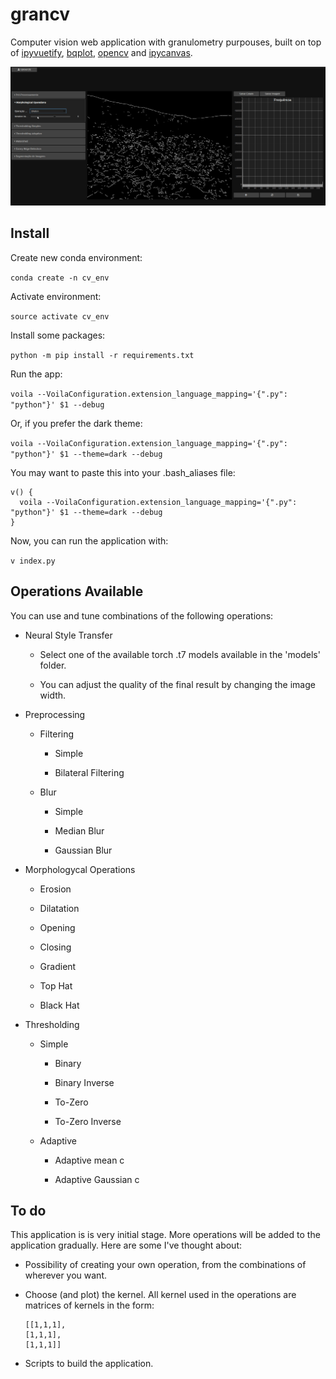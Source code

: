 # grancv

Computer vision web application with granulometry purpouses, built on top of [ipyvuetify](https://github.com/mariobuikhuizen/ipyvuetify), [bqplot](https://github.com/bqplot/bqplot), [opencv](https://github.com/opencv/opencv-python) and [ipycanvas](https://github.com/martinRenou/ipycanvas).

![](./demo/gifs/grancv_gif.gif)

## Install

Create new conda environment:

`conda create -n cv_env`

Activate environment:

`source activate cv_env`

Install some packages:

`python -m pip install -r requirements.txt`

Run the app:

`voila --VoilaConfiguration.extension_language_mapping='{".py": "python"}' $1 --debug`

Or, if you prefer the dark theme:

`voila --VoilaConfiguration.extension_language_mapping='{".py": "python"}' $1 --theme=dark --debug`

You may want to paste this into your .bash_aliases file:

```
v() {
  voila --VoilaConfiguration.extension_language_mapping='{".py": "python"}' $1 --theme=dark --debug
}
```

Now, you can run the application with:

`v index.py`

## Operations Available

You can use and tune combinations of the following operations:

- Neural Style Transfer
  
  - Select one of the available torch .t7 models available in the 'models' folder.
  
  - You can adjust the quality of the final result by changing the image width.

- Preprocessing
  
  - Filtering 
    
    - Simple
    
    - Bilateral Filtering
  
  - Blur
    
    - Simple
    
    - Median Blur 
    
    - Gaussian Blur

- Morphologycal Operations
  
  - Erosion
  
  - Dilatation
  
  - Opening
  
  - Closing
  
  - Gradient
  
  - Top Hat
  
  - Black Hat

- Thresholding
  
  - Simple
    
    - Binary
    
    - Binary Inverse
    
    - To-Zero
    
    - To-Zero Inverse
  
  - Adaptive
    
    - Adaptive mean c
    
    - Adaptive Gaussian c

## To do

This application is is very initial stage. More operations will be added to the application gradually. Here are some I've thought about:

- Possibility of creating your own operation, from the combinations of wherever you want.

- Choose (and plot) the kernel. All kernel used in the operations are matrices of kernels in the form:
  
  ```
  [[1,1,1],
  [1,1,1],
  [1,1,1]]
  ```

- Scripts to build the application.
